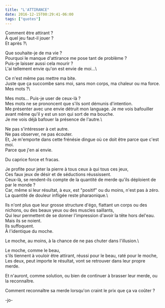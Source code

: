 ```yaml
---
title: "L'ATTIRANCE"
date: 2016-12-15T00:29:41-06:00
tags: ["quotes"]
---
```




Comment être attirant ?\
À quel jeu faut-il jouer ?\
Et après ?\

Que souhaite-je de ma vie ?\
Pourquoi le manque d'attirance me pose tant de problème ?\
Puis-je laisser aussi cela mourir ?\
L'ai tellement envie qu'on est envie de moi...\

Ce n'est même pas mettre ma bite.\
Juste que ça succombe sans moi, sans mon corps, ma chaleur ou ma force.\
Mes mots ?\

Mes mots... Puis-je user de ceux-là ?\
Mes mots ne se prononcent que s'ils sont démunis d'intention.\
Me présenter avec une envie détruit mon language.
Je me vois bafouiller avant même qu'il y est un son qui sort de ma bouche.\
Je me vois déjà bafouer la présence de l'autre.\

Ne pas s'intéresser à cet autre.\
Ne pas observer, ne pas écouter.\
Et, Je m'emporte dans cette frénésie dingue où ce doit être parce que c'est moi.\
Parce que j'en ai envie.

Du caprice force et fracas.

Je profite pour jeter la pierre à tous ceux à qui tous ces jeux,\
Ces faux jeux de désir et de séductions réussissent.\
Ceux-là, se rendent-ils compte de la quantité de merde qu'ils déploient de par le monde ?\
Car, même si leur résultat, à eux, est "positif" ou du moins, n'est pas à zéro.\
La quantité de douleur infligée reste pharaonique.\

Ils n'ont plus que leur grosse structure d'égo, flattant un corps ou des nichons, ou des beaux yeux ou des muscles saillants,\
Qui leur permettent de se donner l'impression d'avoir la tête hors del'eau.\
Mais ils se noient.\
Ils suffoquent.\
À l'identique du moche.

Le moche, au moins, à la chance de ne pas chuter dans l'illusion.\

Le moche, comme le beau,\
s'ils tiennent à vouloir être attirant, réussi pour le beau, raté pour le moche,\
Les deux, peut importe le résultat, vont se retrouver dans leur propre merde.

Et n'auront, comme solution, ou bien de continuer à brasser leur merde, ou la reconnaître.

Comment reconnaître sa merde lorsqu'on craint le prix que ça va coûter ?



-jo-
